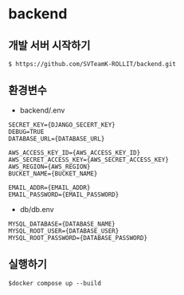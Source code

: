 # backend

## 개발 서버 시작하기 
```
$ https://github.com/SVTeamK-ROLLIT/backend.git
```
## 환경변수
* backend/.env
```
SECRET_KEY={DJANGO_SECERT_KEY}
DEBUG=TRUE
DATABASE_URL={DATABASE_URL}

AWS_ACCESS_KEY_ID={AWS_ACCESS_KEY_ID}
AWS_SECRET_ACCESS_KEY={AWS_SECRET_ACCESS_KEY}
AWS_REGION={AWS_REGION}
BUCKET_NAME={BUCKET_NAME}

EMAIL_ADDR={EMAIL_ADDR}
EMAIL_PASSWORD={EMAIL_PASSWORD}
```

* db/db.env
```
MYSQL_DATABASE={DATABASE_NAME}
MYSQL_ROOT_USER={DATABASE_USER}
MYSQL_ROOT_PASSWORD={DATABASE_PASSWORD}
```
## 실행하기
```
$docker compose up --build
```
